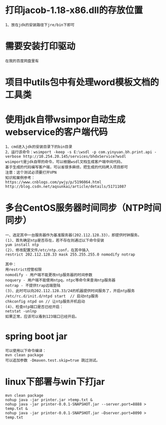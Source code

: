 # 打印jacob-1.18-x86.dll的存放位置
    1、放在jdk的安装路径下jre/bin下即可
# 需要安装打印驱动
    在我的百度网盘里有

# 项目中utils包中有处理word模板文档的工具类

# 使用jdk自带wsimpor自动生成webservice的客户端代码
    
    1、cmd进入jdk的安装目录下的bin目录
    2、运行该命令：wsimport -keep -s E:\wsdl -p com.yinyuan.bh.print.api -verbose http://10.254.20.145/services/bhdxService?wsdl
    wsimport是jdk自带的命令，可以根据wsdl文档生成客户端中间代码，
    基于生成的代码编写客户端，可以省很多麻烦，把生成的代码拷入项目即可
    注意：这个测试必须要打开VPN
    知识和案例参考：
    https://www.cnblogs.com/ywjy/p/5196064.html
    http://blog.csdn.net/aqsunkai/article/details/51711087

# 多台CentOS服务器时间同步（NTP时间同步）
    一、选定其中一台服务器作为基准服务器(202.112.128.33)，即提供时钟服务。
    (1)、首先确定ntp是否存在，若不存在则通过以下命令安装
    yum install ntp 
    (2)、修改配置文件/etc/ntp.conf，在其中插入
    restrict 202.112.128.33 mask 255.255.255.0 nomodify notrap
    
    其中：
    用restrict控管权限
    nomodify - 用户端不能更改ntp服务器的时间参数
    noquery - 用户端不能使用ntpq，ntpc等命令来查询ntp服务器
    notrap - 不提供trap远端登陆
    (3)、此时可以向202.112.128.33/24的机器提供时间服务了，开启ntp服务
    /etc/rc.d/init.d/ntpd start  // 启动ntp服务  
    chkconfig ntpd on // 让ntp服务开机启动
    (4)、检查ntp端口是否已经开启：
    netstat -unlnp
    如果正常，应该可以看到123端口已经开启。
    
# spring boot jar
    可以使用以下命令编译：
    mvn clean package
    可以追加参数 -Dmaven.test.skip=true 跳过测试。
     
# linux下部署与win下打jar
    mvn clean package
    nohup java -jar printer.jar >temp.txt &
    nohup java -jar printer-0.0.1-SNAPSHOT.jar --server.port=8888 > temp.txt &
    nohup java -jar printer-0.0.1-SNAPSHOT.jar —Dserver.port=8090 > temp.txt
    
    